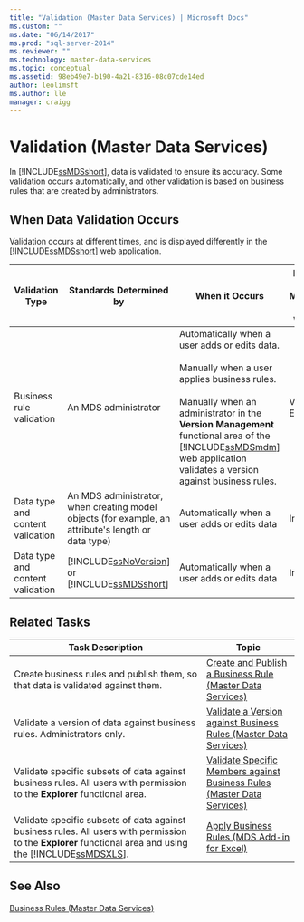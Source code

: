 ```yaml
---
title: "Validation (Master Data Services) | Microsoft Docs"
ms.custom: ""
ms.date: "06/14/2017"
ms.prod: "sql-server-2014"
ms.reviewer: ""
ms.technology: master-data-services
ms.topic: conceptual
ms.assetid: 98eb49e7-b190-4a21-8316-08c07cde14ed
author: leolimsft
ms.author: lle
manager: craigg
---
```

# Validation (Master Data Services)
  In [!INCLUDE[ssMDSshort](../includes/ssmdsshort-md.md)], data is validated to ensure its accuracy. Some validation occurs automatically, and other validation is based on business rules that are created by administrators.  
  
## When Data Validation Occurs  
 Validation occurs at different times, and is displayed differently in the [!INCLUDE[ssMDSshort](../includes/ssmdsshort-md.md)] web application.  
  
|Validation Type|Standards Determined by|When it Occurs|Displayed in the MasterData Manager web UI as|Displayed in the Add-in for Excel as|Is Data Saved to the MDS Repository?|  
|---------------------|-----------------------------|--------------------|---------------------------------------------------|-------------------------------------------|------------------------------------------|  
|Business rule validation|An MDS administrator|Automatically when a user adds or edits data.<br /><br /> Manually when a user applies business rules.<br /><br /> Manually when an administrator in the **Version Management** functional area of the [!INCLUDE[ssMDSmdm](../includes/ssmdsmdm-md.md)] web application validates a version against business rules.|Validation Errors|ValidationStatus|Yes|  
|Data type and content validation|An MDS administrator, when creating model objects (for example, an attribute's length or data type)|Automatically when a user adds or edits data|Input Errors|InputStatus|No|  
|Data type and content validation|[!INCLUDE[ssNoVersion](../includes/ssnoversion-md.md)] or [!INCLUDE[ssMDSshort](../includes/ssmdsshort-md.md)]|Automatically when a user adds or edits data|Input Errors|InputStatus|No|  
  
## Related Tasks  
  
|Task Description|Topic|  
|----------------------|-----------|  
|Create business rules and publish them, so that data is validated against them.|[Create and Publish a Business Rule &#40;Master Data Services&#41;](create-and-publish-a-business-rule-master-data-services.md)|  
|Validate a version of data against business rules. Administrators only.|[Validate a Version against Business Rules &#40;Master Data Services&#41;](../../2014/master-data-services/validate-a-version-against-business-rules-master-data-services.md)|  
|Validate specific subsets of data against business rules. All users with permission to the **Explorer** functional area.|[Validate Specific Members against Business Rules &#40;Master Data Services&#41;](../../2014/master-data-services/validate-specific-members-against-business-rules-master-data-services.md)|  
|Validate specific subsets of data against business rules. All users with permission to the **Explorer** functional area and using the [!INCLUDE[ssMDSXLS](../includes/ssmdsxls-md.md)].|[Apply Business Rules &#40;MDS Add-in for Excel&#41;](microsoft-excel-add-in/apply-business-rules-mds-add-in-for-excel.md)|  
  
## See Also  
 [Business Rules &#40;Master Data Services&#41;](../../2014/master-data-services/business-rules-master-data-services.md)  
  
  
